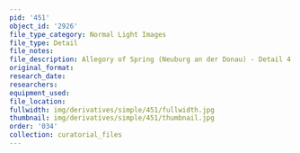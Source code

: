 ```yaml
---
pid: '451'
object_id: '2926'
file_type_category: Normal Light Images
file_type: Detail
file_notes:
file_description: Allegory of Spring (Neuburg an der Donau) - Detail 4
original_format:
research_date:
researchers:
equipment_used:
file_location:
fullwidth: img/derivatives/simple/451/fullwidth.jpg
thumbnail: img/derivatives/simple/451/thumbnail.jpg
order: '034'
collection: curatorial_files
---
```

